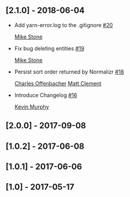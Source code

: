 ## [2.1.0] - 2018-06-04

* Add yarn-error.log to the .gitignore [#20](https://github.com/TheGnarCo/redux-entity-config/pull/20)

  [Mike Stone](https://github.com/mikestone14)

* Fix bug deleting entities [#19](https://github.com/TheGnarCo/redux-entity-config/pull/19)

  [Mike Stone](https://github.com/mikestone14)

* Persist sort order returned by Normalizr [#18](https://github.com/TheGnarCo/redux-entity-config/pull/18)

  [Charles Offenbacher](https://github.com/coffenbacher)
  [Matt Clement](https://github.com/darkmoves)

* Introduce Changelog [#16](https://github.com/TheGnarCo/redux-entity-config/pull/15)

  [Kevin Murphy](https://github.com/kevin-j-m)

## [2.0.0] - 2017-09-08

## [1.0.2] - 2017-06-08

## [1.0.1] - 2017-06-06

## [1.0] - 2017-05-17
